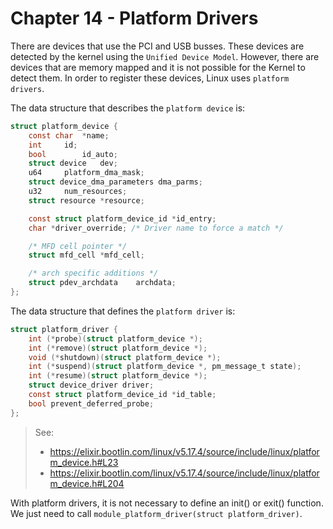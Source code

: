 
# Chapter 14 - Platform Drivers

There are devices that use the PCI and USB busses. These devices are detected
by the kernel using the `Unified Device Model`. However, there are devices
that are memory mapped and it is not possible for the Kernel to detect them.
In order to register these devices, Linux uses `platform drivers`.

The data structure that describes the `platform device` is:

```c
struct platform_device {
	const char	*name;
	int		id;
	bool		id_auto;
	struct device	dev;
	u64		platform_dma_mask;
	struct device_dma_parameters dma_parms;
	u32		num_resources;
	struct resource	*resource;

	const struct platform_device_id	*id_entry;
	char *driver_override; /* Driver name to force a match */

	/* MFD cell pointer */
	struct mfd_cell *mfd_cell;

	/* arch specific additions */
	struct pdev_archdata	archdata;
};
```

The data structure that defines the `platform driver` is:

```c
struct platform_driver {
	int (*probe)(struct platform_device *);
	int (*remove)(struct platform_device *);
	void (*shutdown)(struct platform_device *);
	int (*suspend)(struct platform_device *, pm_message_t state);
	int (*resume)(struct platform_device *);
	struct device_driver driver;
	const struct platform_device_id *id_table;
	bool prevent_deferred_probe;
};
```

> See:
> - https://elixir.bootlin.com/linux/v5.17.4/source/include/linux/platform_device.h#L23
> - https://elixir.bootlin.com/linux/v5.17.4/source/include/linux/platform_device.h#L204

With platform drivers, it is not necessary to define an init() or exit()
function. We just need to call `module_platform_driver(struct platform_driver)`.

